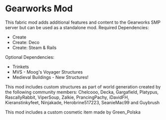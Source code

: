 # Gearworks Mod

This fabric mod adds additional features and content to the Gearworks SMP server but can be used as a standalone mod.
Required Dependencies:
- Create
- Create: Deco
- Create: Steam & Rails

Optional Dependencies:
- Trinkets
- MVS - Moog's Voyager Structures
- Medieval Buildings - New Structures!

This mod includes custom structures as part of world generation created by the following community members: Chelcooo, Decka, Gargafield, Platypus, RascallyRabbit, ViperSoup, Zalkie, PrancingPachy, iDavidFH, Kieranstinkyfeet, Ninjakade, Herobrine517223, SeanieMac99 and Guybrush

This mod includes a custom cosmetic item made by Green_Polska
